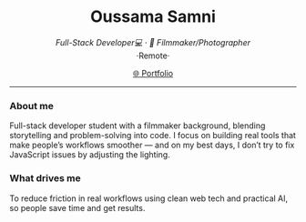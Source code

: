 <!-- Header -->
<h1 align="center">Oussama Samni</h1>
<p align="center">
  <em>Full-Stack Developer💻 · 🎥 Filmmaker/Photographer</em><br/>
·Remote·
</p>

<p align="center">
  <a href="https://oussamasadel.com">🌐 Portfolio</a>
</p>

---

### About me
Full-stack developer student with a filmmaker background, blending storytelling and problem-solving into code. I focus on building real tools that make people’s workflows smoother — and on my best days, I don’t try to fix JavaScript issues by adjusting the lighting. 

### What drives me
To reduce friction in real workflows using clean web tech and practical AI, so people save time and get results.



